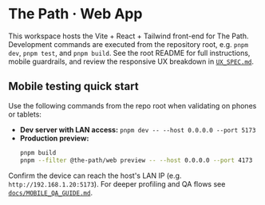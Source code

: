 # The Path · Web App

This workspace hosts the Vite + React + Tailwind front-end for The Path. Development commands are executed from the repository root, e.g. `pnpm dev`, `pnpm test`, and `pnpm build`. See the root README for full instructions, mobile guardrails, and review the responsive UX breakdown in [`UX_SPEC.md`](./UX_SPEC.md).

## Mobile testing quick start

Use the following commands from the repo root when validating on phones or tablets:

- **Dev server with LAN access:** `pnpm dev -- --host 0.0.0.0 --port 5173`
- **Production preview:**
  ```bash
  pnpm build
  pnpm --filter @the-path/web preview -- --host 0.0.0.0 --port 4173
  ```

Confirm the device can reach the host's LAN IP (e.g. `http://192.168.1.20:5173`). For deeper profiling and QA flows see [`docs/MOBILE_QA_GUIDE.md`](../../docs/MOBILE_QA_GUIDE.md).
